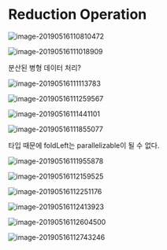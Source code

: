 # Reduction Operation

![image-20190516110810472](https://ws4.sinaimg.cn/large/006tNc79gy1g32xmni98mj30dp06lta6.jpg)



![image-20190516111018909](https://ws1.sinaimg.cn/large/006tNc79gy1g32xotepi9j30lq0dptfy.jpg)



분산된 병형 데이터 처리?

![image-20190516111113783](https://ws1.sinaimg.cn/large/006tNc79gy1g32xprwvzkj30ng0c0tew.jpg)



![image-20190516111259567](https://ws1.sinaimg.cn/large/006tNc79gy1g32xrlwm36j30nf0e2tf0.jpg)



![image-20190516111441101](https://ws1.sinaimg.cn/large/006tNc79gy1g32xtd6oocj30ng0dxtex.jpg)

![image-20190516111855077](https://ws3.sinaimg.cn/large/006tNc79gy1g32xxrv9ejj30na0dwtfc.jpg)



타입 때문에 foldLeft는 parallelizable이 될 수 없다.



![image-20190516111955878](https://ws4.sinaimg.cn/large/006tNc79gy1g32xyw3pz3j30oa0dzq84.jpg)



![image-20190516112159525](https://ws1.sinaimg.cn/large/006tNc79gy1g32y0z0ljnj30n60c1aem.jpg)



![image-20190516112251176](https://ws2.sinaimg.cn/large/006tNc79gy1g32y1v8xuyj30nb0dzdn4.jpg)



![image-20190516112413923](https://ws1.sinaimg.cn/large/006tNc79gy1g32y3bcuqyj30mt0bmdlb.jpg)



![image-20190516112604500](https://ws3.sinaimg.cn/large/006tNc79gy1g32y57thcqj30n10dfwmf.jpg)



![image-20190516112743246](https://ws4.sinaimg.cn/large/006tNc79gy1g32y6ydgc1j30oo0ecwmt.jpg)